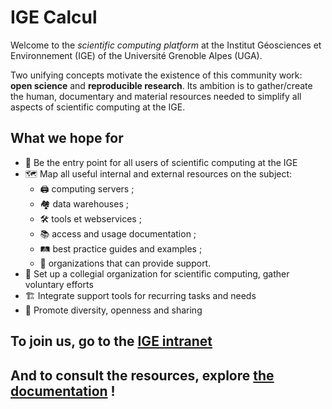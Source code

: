 # IGE Calcul

Welcome to the *scientific computing platform* at the Institut Géosciences et Environnement (IGE) of the Université Grenoble Alpes (UGA).

Two unifying concepts motivate the existence of this community work: **open science** and **reproducible research**. Its ambition is to gather/create the human, documentary and material resources needed to simplify all aspects of scientific computing at the IGE.

## What we hope for

- 👋 Be the entry point for all users of scientific computing at the IGE
- 🗺️ Map all useful internal and external resources on the subject:
  - 🖨️ computing servers ;
  - 🏘️ data warehouses ;
  - 🛠️ tools et webservices ;
  - 📚 access and usage documentation ;
  - 🛤️ best practice guides and examples ;
  - 🏥 organizations that can provide support.
- 🎪 Set up a collegial organization for scientific computing, gather voluntary efforts
- 🏗️ Integrate support tools for recurring tasks and needs
- 👐 Promote diversity, openness and sharing

## To join us, go to the [IGE intranet](https://ige-intranet.osug.fr/spip.php?rubrique157)

## And to consult the resources, explore [the documentation](https://github.com/ige-calcul/public-docs) !

